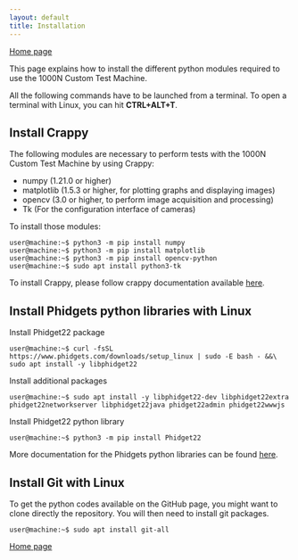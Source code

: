 ```yaml
---
layout: default
title: Installation
---
```


[Home page](index.markdown)

This page explains how to install the different python modules required to use 
the 1000N Custom Test Machine.

All the following commands have to be launched from a terminal. To open a 
terminal with Linux, you can hit <B>CTRL+ALT+T</B>.

## Install Crappy

The following modules are necessary to perform tests with the 1000N Custom Test
Machine by using Crappy:

- numpy (1.21.0 or higher)
- matplotlib (1.5.3 or higher, for plotting graphs and displaying images)
- opencv (3.0 or higher, to perform image acquisition and processing)
- Tk (For the configuration interface of cameras)

To install those modules:

```console
user@machine:~$ python3 -m pip install numpy
user@machine:~$ python3 -m pip install matplotlib
user@machine:~$ python3 -m pip install opencv-python
user@machine:~$ sudo apt install python3-tk
```

To install Crappy, please follow crappy documentation available 
<a href="https://crappy.readthedocs.io/en/stable/installation.html">here</a>.

## Install Phidgets python libraries with Linux

Install Phidget22 package

```console
user@machine:~$ curl -fsSL https://www.phidgets.com/downloads/setup_linux | sudo -E bash - &&\
sudo apt install -y libphidget22
```

Install additional packages

```console
user@machine:~$ sudo apt install -y libphidget22-dev libphidget22extra phidget22networkserver libphidget22java phidget22admin phidget22wwwjs
```

Install Phidget22 python library

```console
user@machine:~$ python3 -m pip install Phidget22
```

More documentation for the Phidgets python libraries can be found 
<a href="https://www.phidgets.com/docs/OS_-_Linux#Non-Root-1">here</a>. 

## Install Git with Linux

To get the python codes available on the GitHub page, you might want to clone 
directly the repository. You will then need to install git packages.

```console
user@machine:~$ sudo apt install git-all
```

[Home page](index.markdown)

